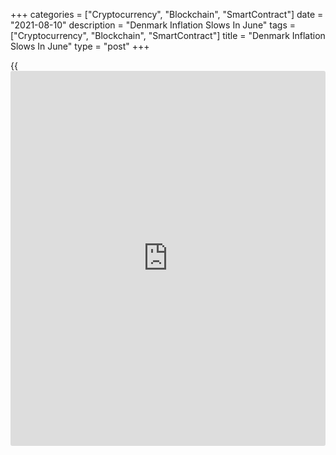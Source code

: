 +++
categories = ["Cryptocurrency", "Blockchain", "SmartContract"]
date = "2021-08-10"
description = "Denmark Inflation Slows In June"
tags = ["Cryptocurrency", "Blockchain", "SmartContract"]
title = "Denmark Inflation Slows In June"
type = "post"
+++

{{<iframe id="large-banner" src="https://www.bounty.group/#slide=17.0" width="100%" height="600" scrolling="no" style="border: 0px solid rgb(216, 221, 230); border-radius: 3px;">}}

Denmark's consumer price inflation eased in July, data from Statistics
Denmark showed on Tuesday.

The consumer price index rose 1.6 percent year-on-year in July, after a
1.7 percent increase in June.

The consumer price index for July is affected by charter travel due to
Covid-19, the agency said.

Prices for alcoholic beverages and tobacco increased the most by 9.8
percent in July, mainly due to higher prices for tobacco.

Prices for education rose 3.5 percent and those of restaurants and
hotels increased by 3.1 percent.

Core inflation, which excludes prices of energy and fresh food, eased to
0.9 percent in July from 1.3 percent in June.

The EU measure of harmonized index of consumer prices, or HICP rose 1.7
percent in July, after a 1.9 percent growth in the preceding month.

On a monthly basis, consumer prices rose 0.7 percent in July.

For comments and feedback [contact](https://www.playgroundfx.com/contact/): editorial@rtt[news](https://www.letsplayfx.com/blog/forex-news-website/).com

[Economic News][1]

 **What parts of the world are seeing the best (and worst) economic
performances lately? Click[here][2] to check out our [Econ Scorecard][2]
and find out! See up-to-the-moment [ranking](https://www.playgroundfx.com/blog/crypto-exchange-ranking/)s for the best and worst
performers in [GDP][3], [unemployment rate][4], [inflation][5] and much
more.**

   1. www.rtt[news](https://www.letsplayfx.com/blog/forex-news-website/).com/Content/EconomicNews.aspx
   2. www.rtt[news](https://www.letsplayfx.com/blog/forex-news-website/).com/economic-scorecard/world-rank/PPI/highest-performance.aspx
   3. www.rtt[news](https://www.letsplayfx.com/blog/forex-news-website/).com/economic-scorecard/world-rank/GDP/highest-performance.aspx
   4. www.rtt[news](https://www.letsplayfx.com/blog/forex-news-website/).com/economic-scorecard/world-rank/unemployment-rate/lowest-performance.aspx
   5. www.rtt[news](https://www.letsplayfx.com/blog/forex-news-website/).com/economic-scorecard/world-rank/CPI/highest-performance.aspx